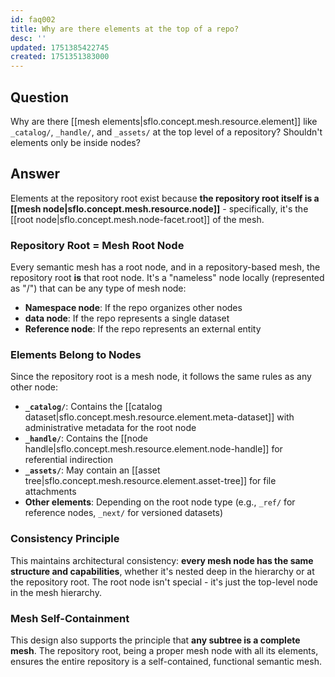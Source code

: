 ```yaml
---
id: faq002
title: Why are there elements at the top of a repo?
desc: ''
updated: 1751385422745
created: 1751351383000
---
```


## Question

Why are there [[mesh elements|sflo.concept.mesh.resource.element]] like `_catalog/`, `_handle/`, and `_assets/` at the top level of a repository? Shouldn't elements only be inside nodes?

## Answer

Elements at the repository root exist because **the repository root itself is a [[mesh node|sflo.concept.mesh.resource.node]]** - specifically, it's the [[root node|sflo.concept.mesh.node-facet.root]] of the mesh.

### Repository Root = Mesh Root Node

Every semantic mesh has a root node, and in a repository-based mesh, the repository root **is** that root node. It's a "nameless" node locally (represented as "/") that can be any type of mesh node:

- **Namespace node**: If the repo organizes other nodes
- **data node**: If the repo represents a single dataset  
- **Reference node**: If the repo represents an external entity

### Elements Belong to Nodes

Since the repository root is a mesh node, it follows the same rules as any other node:

- **`_catalog/`**: Contains the [[catalog dataset|sflo.concept.mesh.resource.element.meta-dataset]] with administrative metadata for the root node
- **`_handle/`**: Contains the [[node handle|sflo.concept.mesh.resource.element.node-handle]] for referential indirection
- **`_assets/`**: May contain an [[asset tree|sflo.concept.mesh.resource.element.asset-tree]] for file attachments
- **Other elements**: Depending on the root node type (e.g., `_ref/` for reference nodes, `_next/` for versioned datasets)

### Consistency Principle

This maintains architectural consistency: **every mesh node has the same structure and capabilities**, whether it's nested deep in the hierarchy or at the repository root. The root node isn't special - it's just the top-level node in the mesh hierarchy.

### Mesh Self-Containment

This design also supports the principle that **any subtree is a complete mesh**. The repository root, being a proper mesh node with all its elements, ensures the entire repository is a self-contained, functional semantic mesh.